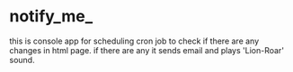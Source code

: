# notify_me_
this is console app for scheduling cron job to check if there are any changes in html page. 
if there are any it sends email and plays 'Lion-Roar' sound.
